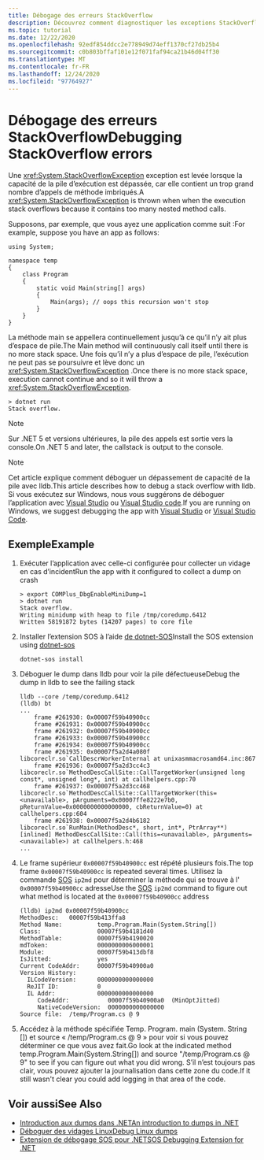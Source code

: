 ```yaml
---
title: Débogage des erreurs StackOverflow
description: Découvrez comment diagnostiquer les exceptions StackOverflow
ms.topic: tutorial
ms.date: 12/22/2020
ms.openlocfilehash: 92edf854ddcc2e778949d74eff1370cf27db25b4
ms.sourcegitcommit: c0b803bffaf101e12f071faf94ca21b46d04ff30
ms.translationtype: MT
ms.contentlocale: fr-FR
ms.lasthandoff: 12/24/2020
ms.locfileid: "97764927"
---
```

# <a name="debugging-stackoverflow-errors"></a><span data-ttu-id="688a6-103">Débogage des erreurs StackOverflow</span><span class="sxs-lookup"><span data-stu-id="688a6-103">Debugging StackOverflow errors</span></span>

<span data-ttu-id="688a6-104">Une <xref:System.StackOverflowException> exception est levée lorsque la capacité de la pile d’exécution est dépassée, car elle contient un trop grand nombre d’appels de méthode imbriqués.</span><span class="sxs-lookup"><span data-stu-id="688a6-104">A <xref:System.StackOverflowException> is thrown when when the execution stack overflows because it contains too many nested method calls.</span></span>  

<span data-ttu-id="688a6-105">Supposons, par exemple, que vous ayez une application comme suit :</span><span class="sxs-lookup"><span data-stu-id="688a6-105">For example, suppose you have an app as follows:</span></span>

````
using System;

namespace temp
{
    class Program
    {
        static void Main(string[] args)
        {
            Main(args); // oops this recursion won't stop
        }
    }
}
````

<span data-ttu-id="688a6-106">La méthode main se appellera continuellement jusqu’à ce qu’il n’y ait plus d’espace de pile.</span><span class="sxs-lookup"><span data-stu-id="688a6-106">The Main method will continuously call itself until there is no more stack space.</span></span>  <span data-ttu-id="688a6-107">Une fois qu’il n’y a plus d’espace de pile, l’exécution ne peut pas se poursuivre et lève donc un <xref:System.StackOverflowException> .</span><span class="sxs-lookup"><span data-stu-id="688a6-107">Once there is no more stack space, execution cannot continue and so it will throw a <xref:System.StackOverflowException>.</span></span>  

````
> dotnet run
Stack overflow.
````

> [!NOTE]
> <span data-ttu-id="688a6-108">Sur .NET 5 et versions ultérieures, la pile des appels est sortie vers la console.</span><span class="sxs-lookup"><span data-stu-id="688a6-108">On .NET 5 and later, the callstack is output to the console.</span></span>

> [!NOTE]
> <span data-ttu-id="688a6-109">Cet article explique comment déboguer un dépassement de capacité de la pile avec lldb.</span><span class="sxs-lookup"><span data-stu-id="688a6-109">This article describes how to debug a stack overflow with lldb.</span></span> <span data-ttu-id="688a6-110">Si vous exécutez sur Windows, nous vous suggérons de déboguer l’application avec [Visual Studio](/visualstudio/debugger/what-is-debugging) ou [Visual Studio code](https://code.visualstudio.com/Docs/editor/debugging).</span><span class="sxs-lookup"><span data-stu-id="688a6-110">If you are running on Windows, we suggest debugging the app with [Visual Studio](/visualstudio/debugger/what-is-debugging) or [Visual Studio Code](https://code.visualstudio.com/Docs/editor/debugging).</span></span>  

## <a name="example"></a><span data-ttu-id="688a6-111">Exemple</span><span class="sxs-lookup"><span data-stu-id="688a6-111">Example</span></span>

1. <span data-ttu-id="688a6-112">Exécuter l’application avec celle-ci configurée pour collecter un vidage en cas d’incident</span><span class="sxs-lookup"><span data-stu-id="688a6-112">Run the app with it configured to collect a dump on crash</span></span>

    ````
    > export COMPlus_DbgEnableMiniDump=1
    > dotnet run
    Stack overflow.
    Writing minidump with heap to file /tmp/coredump.6412
    Written 58191872 bytes (14207 pages) to core file
    ````

2. <span data-ttu-id="688a6-113">Installer l’extension SOS à l’aide [de dotnet-SOS](dotnet-sos.md)</span><span class="sxs-lookup"><span data-stu-id="688a6-113">Install the SOS extension using [dotnet-sos](dotnet-sos.md)</span></span>

    ````
    dotnet-sos install
    ````

3. <span data-ttu-id="688a6-114">Déboguer le dump dans lldb pour voir la pile défectueuse</span><span class="sxs-lookup"><span data-stu-id="688a6-114">Debug the dump in lldb to see the failing stack</span></span>

    ````
    lldb --core /temp/coredump.6412
    (lldb) bt
    ...
        frame #261930: 0x00007f59b40900cc
        frame #261931: 0x00007f59b40900cc
        frame #261932: 0x00007f59b40900cc
        frame #261933: 0x00007f59b40900cc
        frame #261934: 0x00007f59b40900cc
        frame #261935: 0x00007f5a2d4a080f libcoreclr.so`CallDescrWorkerInternal at unixasmmacrosamd64.inc:867
        frame #261936: 0x00007f5a2d3cc4c3 libcoreclr.so`MethodDescCallSite::CallTargetWorker(unsigned long const*, unsigned long*, int) at callhelpers.cpp:70
        frame #261937: 0x00007f5a2d3cc468 libcoreclr.so`MethodDescCallSite::CallTargetWorker(this=<unavailable>, pArguments=0x00007ffe8222e7b0, pReturnValue=0x0000000000000000, cbReturnValue=0) at callhelpers.cpp:604
        frame #261938: 0x00007f5a2d4b6182 libcoreclr.so`RunMain(MethodDesc*, short, int*, PtrArray**) [inlined] MethodDescCallSite::Call(this=<unavailable>, pArguments=<unavailable>) at callhelpers.h:468
    ...
    ````

4. <span data-ttu-id="688a6-115">Le frame supérieur `0x00007f59b40900cc` est répété plusieurs fois.</span><span class="sxs-lookup"><span data-stu-id="688a6-115">The top frame `0x00007f59b40900cc` is repeated several times.</span></span> <span data-ttu-id="688a6-116">Utilisez la commande [SOS](sos-debugging-extension.md) `ip2md` pour déterminer la méthode qui se trouve à l' `0x00007f59b40900cc` adresse</span><span class="sxs-lookup"><span data-stu-id="688a6-116">Use the [SOS](sos-debugging-extension.md) `ip2md` command to figure out what method is located at the `0x00007f59b40900cc` address</span></span>

    ````
    (lldb) ip2md 0x00007f59b40900cc
    MethodDesc:   00007f59b413ffa8
    Method Name:          temp.Program.Main(System.String[])
    Class:                00007f59b4181d40
    MethodTable:          00007f59b4190020
    mdToken:              0000000006000001
    Module:               00007f59b413dbf8
    IsJitted:             yes
    Current CodeAddr:     00007f59b40900a0
    Version History:
      ILCodeVersion:      0000000000000000
      ReJIT ID:           0
      IL Addr:            0000000000000000
         CodeAddr:           00007f59b40900a0  (MinOptJitted)
         NativeCodeVersion:  0000000000000000
    Source file:  /temp/Program.cs @ 9
    ````

5. <span data-ttu-id="688a6-117">Accédez à la méthode spécifiée Temp. Program. main (System. String []) et source « /temp/Program.cs @ 9 » pour voir si vous pouvez déterminer ce que vous avez fait.</span><span class="sxs-lookup"><span data-stu-id="688a6-117">Go look at the indicated method temp.Program.Main(System.String[]) and source "/temp/Program.cs @ 9" to see if you can figure out what you did wrong.</span></span> <span data-ttu-id="688a6-118">S’il n’est toujours pas clair, vous pouvez ajouter la journalisation dans cette zone du code.</span><span class="sxs-lookup"><span data-stu-id="688a6-118">If it still wasn't clear you could add logging in that area of the code.</span></span>

## <a name="see-also"></a><span data-ttu-id="688a6-119">Voir aussi</span><span class="sxs-lookup"><span data-stu-id="688a6-119">See Also</span></span>

* [<span data-ttu-id="688a6-120">Introduction aux dumps dans .NET</span><span class="sxs-lookup"><span data-stu-id="688a6-120">An introduction to dumps in .NET</span></span>](dumps.md)
* [<span data-ttu-id="688a6-121">Déboguer des vidages Linux</span><span class="sxs-lookup"><span data-stu-id="688a6-121">Debug Linux dumps</span></span>](debug-linux-dumps.md)
* [<span data-ttu-id="688a6-122">Extension de débogage SOS pour .NET</span><span class="sxs-lookup"><span data-stu-id="688a6-122">SOS Debugging Extension for .NET</span></span>](sos-debugging-extension.md)
